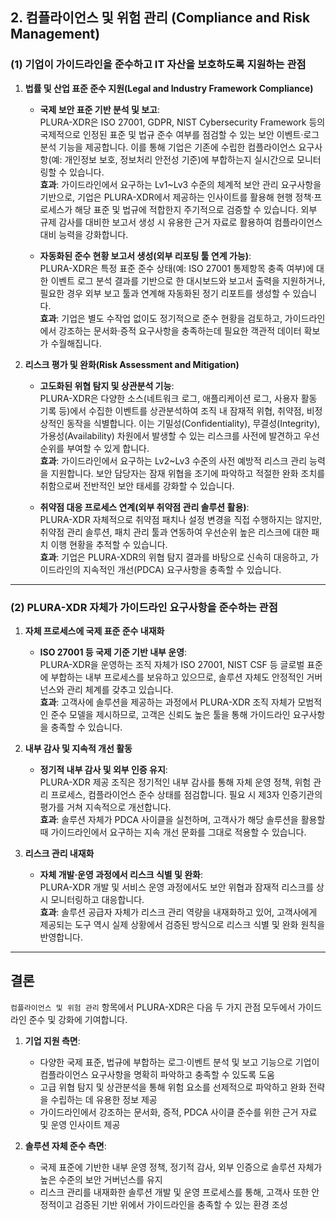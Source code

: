 ## 2. 컴플라이언스 및 위험 관리 (Compliance and Risk Management)

### (1) 기업이 가이드라인을 준수하고 IT 자산을 보호하도록 지원하는 관점

1. **법률 및 산업 표준 준수 지원(Legal and Industry Framework Compliance)**  
   - **국제 보안 표준 기반 분석 및 보고**:  
     PLURA-XDR은 ISO 27001, GDPR, NIST Cybersecurity Framework 등의 국제적으로 인정된 표준 및 법규 준수 여부를 점검할 수 있는 보안 이벤트·로그 분석 기능을 제공합니다. 이를 통해 기업은 기존에 수립한 컴플라이언스 요구사항(예: 개인정보 보호, 정보처리 안전성 기준)에 부합하는지 실시간으로 모니터링할 수 있습니다.  
     **효과**: 가이드라인에서 요구하는 Lv1~Lv3 수준의 체계적 보안 관리 요구사항을 기반으로, 기업은 PLURA-XDR에서 제공하는 인사이트를 활용해 현행 정책·프로세스가 해당 표준 및 법규에 적합한지 주기적으로 검증할 수 있습니다. 외부 규제 감사를 대비한 보고서 생성 시 유용한 근거 자료로 활용하여 컴플라이언스 대비 능력을 강화합니다.

   - **자동화된 준수 현황 보고서 생성(외부 리포팅 툴 연계 가능)**:  
     PLURA-XDR은 특정 표준 준수 상태(예: ISO 27001 통제항목 충족 여부)에 대한 이벤트 로그 분석 결과를 기반으로 한 대시보드와 보고서 출력을 지원하거나, 필요한 경우 외부 보고 툴과 연계해 자동화된 정기 리포트를 생성할 수 있습니다.  
     **효과**: 기업은 별도 수작업 없이도 정기적으로 준수 현황을 검토하고, 가이드라인에서 강조하는 문서화·증적 요구사항을 충족하는데 필요한 객관적 데이터 확보가 수월해집니다.

2. **리스크 평가 및 완화(Risk Assessment and Mitigation)**  
   - **고도화된 위협 탐지 및 상관분석 기능**:  
     PLURA-XDR은 다양한 소스(네트워크 로그, 애플리케이션 로그, 사용자 활동 기록 등)에서 수집한 이벤트를 상관분석하여 조직 내 잠재적 위협, 취약점, 비정상적인 동작을 식별합니다. 이는 기밀성(Confidentiality), 무결성(Integrity), 가용성(Availability) 차원에서 발생할 수 있는 리스크를 사전에 발견하고 우선순위를 부여할 수 있게 합니다.  
     **효과**: 가이드라인에서 요구하는 Lv2~Lv3 수준의 사전 예방적 리스크 관리 능력을 지원합니다. 보안 담당자는 잠재 위협을 조기에 파악하고 적절한 완화 조치를 취함으로써 전반적인 보안 태세를 강화할 수 있습니다.

   - **취약점 대응 프로세스 연계(외부 취약점 관리 솔루션 활용)**:  
     PLURA-XDR 자체적으로 취약점 패치나 설정 변경을 직접 수행하지는 않지만, 취약점 관리 솔루션, 패치 관리 툴과 연동하여 우선순위 높은 리스크에 대한 패치 이행 현황을 추적할 수 있습니다.  
     **효과**: 기업은 PLURA-XDR의 위협 탐지 결과를 바탕으로 신속히 대응하고, 가이드라인의 지속적인 개선(PDCA) 요구사항을 충족할 수 있습니다.

---

### (2) PLURA-XDR 자체가 가이드라인 요구사항을 준수하는 관점

1. **자체 프로세스에 국제 표준 준수 내재화**  
   - **ISO 27001 등 국제 기준 기반 내부 운영**:  
     PLURA-XDR을 운영하는 조직 자체가 ISO 27001, NIST CSF 등 글로벌 표준에 부합하는 내부 프로세스를 보유하고 있으므로, 솔루션 자체도 안정적인 거버넌스와 관리 체계를 갖추고 있습니다.  
     **효과**: 고객사에 솔루션을 제공하는 과정에서 PLURA-XDR 조직 자체가 모범적인 준수 모델을 제시하므로, 고객은 신뢰도 높은 툴을 통해 가이드라인 요구사항을 충족할 수 있습니다.

2. **내부 감사 및 지속적 개선 활동**  
   - **정기적 내부 감사 및 외부 인증 유지**:  
     PLURA-XDR 제공 조직은 정기적인 내부 감사를 통해 자체 운영 정책, 위험 관리 프로세스, 컴플라이언스 준수 상태를 점검합니다. 필요 시 제3자 인증기관의 평가를 거쳐 지속적으로 개선합니다.  
     **효과**: 솔루션 자체가 PDCA 사이클을 실천하며, 고객사가 해당 솔루션을 활용할 때 가이드라인에서 요구하는 지속 개선 문화를 그대로 적용할 수 있습니다.

3. **리스크 관리 내재화**  
   - **자체 개발·운영 과정에서 리스크 식별 및 완화**:  
     PLURA-XDR 개발 및 서비스 운영 과정에서도 보안 위협과 잠재적 리스크를 상시 모니터링하고 대응합니다.  
     **효과**: 솔루션 공급자 자체가 리스크 관리 역량을 내재화하고 있어, 고객사에게 제공되는 도구 역시 실제 상황에서 검증된 방식으로 리스크 식별 및 완화 원칙을 반영합니다.

---

## 결론

`컴플라이언스 및 위험 관리` 항목에서 PLURA-XDR은 다음 두 가지 관점 모두에서 가이드라인 준수 및 강화에 기여합니다.

1. **기업 지원 측면**:  
   - 다양한 국제 표준, 법규에 부합하는 로그·이벤트 분석 및 보고 기능으로 기업이 컴플라이언스 요구사항을 명확히 파악하고 충족할 수 있도록 도움  
   - 고급 위협 탐지 및 상관분석을 통해 위험 요소를 선제적으로 파악하고 완화 전략을 수립하는 데 유용한 정보 제공  
   - 가이드라인에서 강조하는 문서화, 증적, PDCA 사이클 준수를 위한 근거 자료 및 운영 인사이트 제공

2. **솔루션 자체 준수 측면**:  
   - 국제 표준에 기반한 내부 운영 정책, 정기적 감사, 외부 인증으로 솔루션 자체가 높은 수준의 보안 거버넌스를 유지  
   - 리스크 관리를 내재화한 솔루션 개발 및 운영 프로세스를 통해, 고객사 또한 안정적이고 검증된 기반 위에서 가이드라인을 충족할 수 있는 환경 조성
